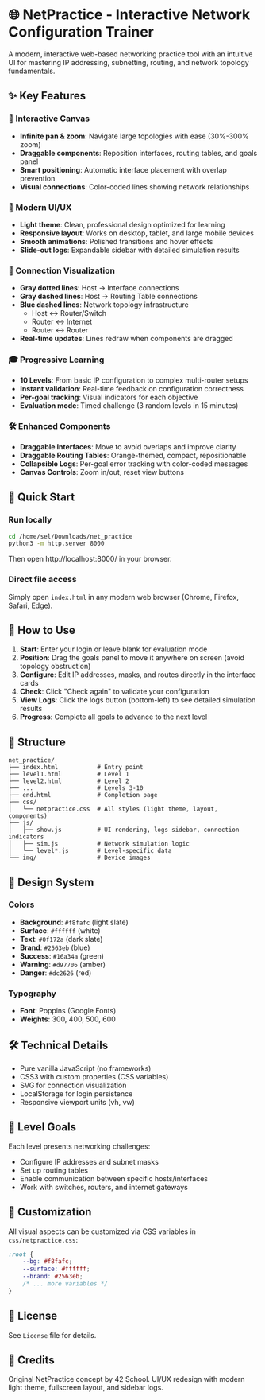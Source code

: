 # 🌐 NetPractice - Interactive Network Configuration Trainer

A modern, interactive web-based networking practice tool with an intuitive UI for mastering IP addressing, subnetting, routing, and network topology fundamentals.

## ✨ Key Features

### 🎯 Interactive Canvas
- **Infinite pan & zoom**: Navigate large topologies with ease (30%-300% zoom)
- **Draggable components**: Reposition interfaces, routing tables, and goals panel
- **Smart positioning**: Automatic interface placement with overlap prevention
- **Visual connections**: Color-coded lines showing network relationships

### 🎨 Modern UI/UX
- **Light theme**: Clean, professional design optimized for learning
- **Responsive layout**: Works on desktop, tablet, and large mobile devices
- **Smooth animations**: Polished transitions and hover effects
- **Slide-out logs**: Expandable sidebar with detailed simulation results

### 🔗 Connection Visualization
- **Gray dotted lines**: Host → Interface connections
- **Gray dashed lines**: Host → Routing Table connections
- **Blue dashed lines**: Network topology infrastructure
  - Host ↔ Router/Switch
  - Router ↔ Internet
  - Router ↔ Router
- **Real-time updates**: Lines redraw when components are dragged

### 🎓 Progressive Learning
- **10 Levels**: From basic IP configuration to complex multi-router setups
- **Instant validation**: Real-time feedback on configuration correctness
- **Per-goal tracking**: Visual indicators for each objective
- **Evaluation mode**: Timed challenge (3 random levels in 15 minutes)

### 🛠️ Enhanced Components
- **Draggable Interfaces**: Move to avoid overlaps and improve clarity
- **Draggable Routing Tables**: Orange-themed, compact, repositionable
- **Collapsible Logs**: Per-goal error tracking with color-coded messages
- **Canvas Controls**: Zoom in/out, reset view buttons

## 🚀 Quick Start

### Run locally
```bash
cd /home/sel/Downloads/net_practice
python3 -m http.server 8000
```

Then open http://localhost:8000/ in your browser.

### Direct file access
Simply open `index.html` in any modern web browser (Chrome, Firefox, Safari, Edge).

## 🎯 How to Use

1. **Start**: Enter your login or leave blank for evaluation mode
2. **Position**: Drag the goals panel to move it anywhere on screen (avoid topology obstruction)
3. **Configure**: Edit IP addresses, masks, and routes directly in the interface cards
4. **Check**: Click "Check again" to validate your configuration
5. **View Logs**: Click the logs button (bottom-left) to see detailed simulation results
6. **Progress**: Complete all goals to advance to the next level

## 📁 Structure

```
net_practice/
├── index.html           # Entry point
├── level1.html          # Level 1
├── level2.html          # Level 2
├── ...                  # Levels 3-10
├── end.html             # Completion page
├── css/
│   └── netpractice.css  # All styles (light theme, layout, components)
├── js/
│   ├── show.js          # UI rendering, logs sidebar, connection indicators
│   ├── sim.js           # Network simulation logic
│   └── level*.js        # Level-specific data
└── img/                 # Device images
```

## 🎨 Design System

### Colors
- **Background**: `#f8fafc` (light slate)
- **Surface**: `#ffffff` (white)
- **Text**: `#0f172a` (dark slate)
- **Brand**: `#2563eb` (blue)
- **Success**: `#16a34a` (green)
- **Warning**: `#d97706` (amber)
- **Danger**: `#dc2626` (red)

### Typography
- **Font**: Poppins (Google Fonts)
- **Weights**: 300, 400, 500, 600

## 🛠️ Technical Details

- Pure vanilla JavaScript (no frameworks)
- CSS3 with custom properties (CSS variables)
- SVG for connection visualization
- LocalStorage for login persistence
- Responsive viewport units (vh, vw)

## 📝 Level Goals

Each level presents networking challenges:
- Configure IP addresses and subnet masks
- Set up routing tables
- Enable communication between specific hosts/interfaces
- Work with switches, routers, and internet gateways

## 🔧 Customization

All visual aspects can be customized via CSS variables in `css/netpractice.css`:

```css
:root {
    --bg: #f8fafc;
    --surface: #ffffff;
    --brand: #2563eb;
    /* ... more variables */
}
```

## 📄 License

See `License` file for details.

## 🙏 Credits

Original NetPractice concept by 42 School.
UI/UX redesign with modern light theme, fullscreen layout, and sidebar logs.
